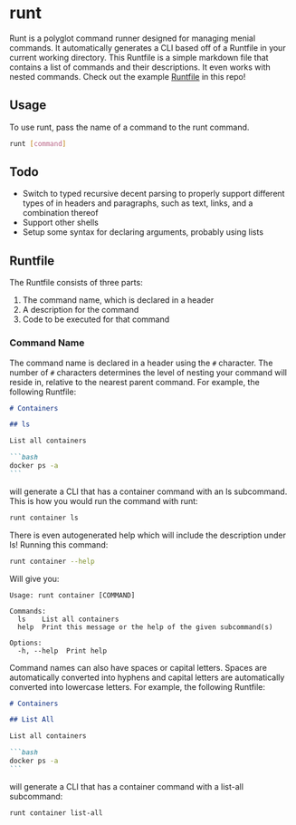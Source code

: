 # runt

Runt is a polyglot command runner designed for managing menial commands.
It automatically generates a CLI based off of a Runtfile in your
current working directory. This Runtfile is a simple markdown file
that contains a list of commands and their descriptions. It even works
with nested commands. Check out the example [Runtfile](./Runtfile)
in this repo!

## Usage

To use runt, pass the name of a command to the runt command.

```bash
runt [command]
```

## Todo

- Switch to typed recursive decent parsing to properly support different types of
  in headers and paragraphs, such as text, links, and a combination thereof
- Support other shells
- Setup some syntax for declaring arguments, probably using lists

## Runtfile

The Runtfile consists of three parts:

1. The command name, which is declared in a header
2. A description for the command
3. Code to be executed for that command

### Command Name

The command name is declared in a header using the `#` character. The
number of `#` characters determines the level of nesting your command
will reside in, relative to the nearest parent command. For example,
the following Runtfile:

````markdown
# Containers

## ls

List all containers

```bash
docker ps -a
```
````

will generate a CLI that has a container command with an ls subcommand.
This is how you would run the command with runt:

```sh
runt container ls
```

There is even autogenerated help which will include the description under
ls! Running this command:

```sh
runt container --help
```

Will give you:

```
Usage: runt container [COMMAND]

Commands:
  ls    List all containers
  help  Print this message or the help of the given subcommand(s)

Options:
  -h, --help  Print help
```

Command names can also have spaces or capital letters. Spaces are
automatically converted into hyphens and capital letters are
automatically converted into lowercase letters. For example, the
following Runtfile:

````markdown
# Containers

## List All

List all containers

```bash
docker ps -a
```
````

will generate a CLI that has a container command with a list-all
subcommand:

```sh
runt container list-all
```
